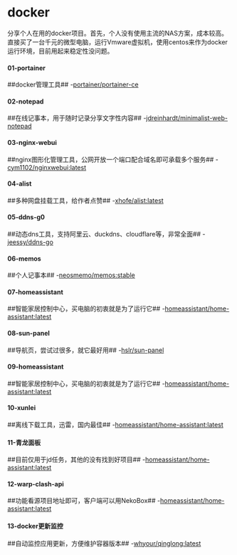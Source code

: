 # docker
分享个人在用的docker项目。首先，个人没有使用主流的NAS方案，成本较高。直接买了一台千元的微型电脑，运行Vmware虚拟机，使用centos来作为docker运行环境，目前用起来稳定性没问题。
<h4>01-portainer</h4>

##docker管理工具## 
-[portainer/portainer-ce](https://blog.csdn.net/weixin_44649780/article/details/128401975)

<h4>02-notepad</h4>

##在线记事本，用于随时记录分享文字性内容## 
-[jdreinhardt/minimalist-web-notepad](https://blog.mallocx.com/Docker%E9%83%A8%E7%BD%B2Minimalist-web-notepad.html#minimalist-web-notepad%E7%9A%84%E5%AE%89%E8%A3%85%E4%B8%8E%E9%85%8D%E7%BD%AE/)
   
<h4>03-nginx-webui</h4>
    
##nginx图形化管理工具，公网开放一个端口配合域名即可承载多个服务## 
-[cym1102/nginxwebui:latest](https://www.nginxwebui.cn/product.html/)

<h4>04-alist</h4>

##多种网盘挂载工具，给作者点赞## 
-[xhofe/alist:latest](https://alist.nn.ci/zh/)


<h4>05-ddns-g0</h4>

##动态dns工具，支持阿里云、duckdns、cloudflare等，非常全面## 
-[jeessy/ddns-go](https://github.com/jeessy2/ddns-go?tab=readme-ov-file#docker%E4%B8%AD%E4%BD%BF%E7%94%A8/)

<h4>06-memos</h4>
    
##个人记事本## 
-[neosmemo/memos:stable](https://www.usememos.com/docs/install/self-hosting)

<h4>07-homeassistant</h4>
    
##智能家居控制中心，买电脑的初衷就是为了运行它## 
-[homeassistant/home-assistant:latest](https://www.cnblogs.com/isit/p/17043428.html)

<h4>08-sun-panel</h4>
    
##导航页，尝试过很多，就它最好用## 
-[hslr/sun-panel](https://doc.sun-panel.top/zh_cn/usage/quick_deploy.html)

<h4>09-homeassistant</h4>
    
##智能家居控制中心，买电脑的初衷就是为了运行它## 
-[homeassistant/home-assistant:latest](https://www.cnblogs.com/isit/p/17043428.html)

<h4>10-xunlei</h4>
    
##离线下载工具，迅雷，国内最佳## 
-[homeassistant/home-assistant:latest](https://www.cnblogs.com/isit/p/17043428.html)

<h4>11-青龙面板</h4>
    
##目前仅用于jd任务，其他的没有找到好项目## 
-[homeassistant/home-assistant:latest](https://www.cnblogs.com/isit/p/17043428.html)


<h4>12-warp-clash-api</h4>
    
##功能看源项目地址即可，客户端可以用NekoBox## 
-[homeassistant/home-assistant:latest](https://www.cnblogs.com/isit/p/17043428.html)

<h4>13-docker更新监控</h4>
    
##自动监控应用更新，方便维护容器版本## 
-[whyour/qinglong:latest](https://www.cnblogs.com/isit/p/17043428.html)


























